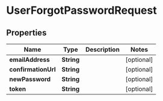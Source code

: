 
# UserForgotPasswordRequest

## Properties
Name | Type | Description | Notes
------------ | ------------- | ------------- | -------------
**emailAddress** | **String** |  |  [optional]
**confirmationUrl** | **String** |  |  [optional]
**newPassword** | **String** |  |  [optional]
**token** | **String** |  |  [optional]



